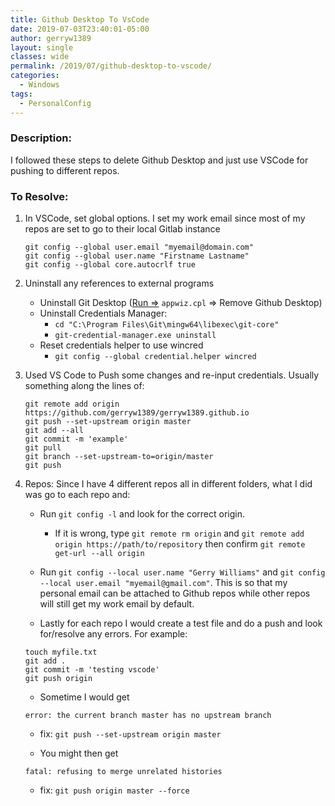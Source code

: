 ```yaml
---
title: Github Desktop To VsCode
date: 2019-07-03T23:40:01-05:00
author: gerryw1389
layout: single
classes: wide
permalink: /2019/07/github-desktop-to-vscode/
categories:
  - Windows
tags:
  - PersonalConfig
---
```

<!--more-->

### Description:

I followed these steps to delete Github Desktop and just use VSCode for pushing to different repos.

### To Resolve:

1. In VSCode, set global options. I set my work email since most of my repos are set to go to their local Gitlab instance

   ```shell
   git config --global user.email "myemail@domain.com"
   git config --global user.name "Firstname Lastname"
   git config --global core.autocrlf true 
   ```

2. Uninstall any references to external programs
   - Uninstall Git Desktop ([Run =>](https://automationadmin.com/2016/05/command-prompt-overview/) `appwiz.cpl` => Remove Github Desktop)
   - Uninstall Credentials Manager:
     - `cd "C:\Program Files\Git\mingw64\libexec\git-core"`
     - `git-credential-manager.exe uninstall`
   - Reset credentials helper to use wincred 
     - `git config --global credential.helper wincred`

3. Used VS Code to Push some changes and re-input credentials. Usually something along the lines of:

   ```shell
   git remote add origin https://github.com/gerryw1389/gerryw1389.github.io
   git push --set-upstream origin master
   git add --all 
   git commit -m 'example'
   git pull
   git branch --set-upstream-to=origin/master
   git push
   ```

4. Repos: Since I have 4 different repos all in different folders, what I did was go to each repo and:

   - Run `git config -l` and look for the correct origin. 
     - If it is wrong, type `git remote rm origin` and `git remote add origin https://path/to/repository` then confirm `git remote get-url --all origin`

   - Run `git config --local user.name "Gerry Williams"` and `git config --local user.email "myemail@gmail.com"`. This is so that my personal email can be attached to Github repos while other repos will still get my work email by default.

   - Lastly for each repo I would create a test file and do a push and look for/resolve any errors. For example:

   ```shell
   touch myfile.txt
   git add .
   git commit -m 'testing vscode'
   git push origin
   ```

   - Sometime I would get

   ```escape
   error: the current branch master has no upstream branch
   ```

   - fix: `git push --set-upstream origin master`

   - You might then get

   ```escape
   fatal: refusing to merge unrelated histories
   ```

   - fix: `git push origin master --force`

